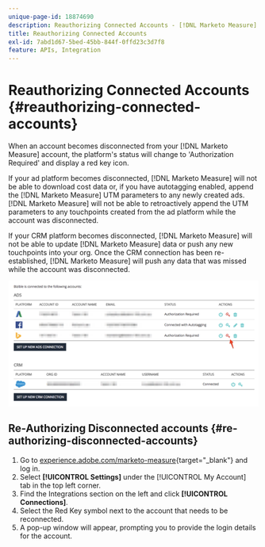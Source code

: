 ```yaml
---
unique-page-id: 18874690
description: Reauthorizing Connected Accounts - [!DNL Marketo Measure] - Product Documentation
title: Reauthorizing Connected Accounts
exl-id: 7abd1d67-5bed-45bb-844f-0ffd23c3d7f8
feature: APIs, Integration
---
```

# Reauthorizing Connected Accounts {#reauthorizing-connected-accounts}

When an account becomes disconnected from your [!DNL Marketo Measure] account, the platform's status will change to 'Authorization Required' and display a red key icon.

If your ad platform becomes disconnected, [!DNL Marketo Measure] will not be able to download cost data or, if you have autotagging enabled, append the [!DNL Marketo Measure] UTM parameters to any newly created ads. [!DNL Marketo Measure] will not be able to retroactively append the UTM parameters to any touchpoints created from the ad platform while the account was disconnected.

If your CRM platform becomes disconnected, [!DNL Marketo Measure] will not be able to update [!DNL Marketo Measure] data or push any new touchpoints into your org. Once the CRM connection has been re-established, [!DNL Marketo Measure] will push any data that was missed while the account was disconnected.

![](assets/1-1.png)

## Re-Authorizing Disconnected accounts {#re-authorizing-disconnected-accounts}

1. Go to [experience.adobe.com/marketo-measure](https://experience.adobe.com/marketo-measure){target="_blank"} and log in.
1. Select **[!UICONTROL Settings]** under the [!UICONTROL My Account] tab in the top left corner.
1. Find the Integrations section on the left and click **[!UICONTROL Connections]**.
1. Select the Red Key symbol next to the account that needs to be reconnected.
1. A pop-up window will appear, prompting you to provide the login details for the account.
